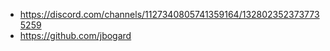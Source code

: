 - https://discord.com/channels/1127340805741359164/1328023523737735259
- https://github.com/jbogard
